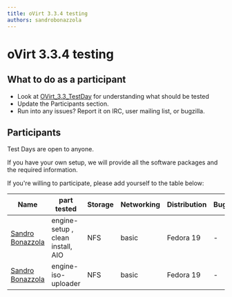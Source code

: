 ```yaml
---
title: oVirt 3.3.4 testing
authors: sandrobonazzola
---
```


# oVirt 3.3.4 testing

## What to do as a participant

*   Look at [OVirt_3.3_TestDay](/develop/release-management/releases/3.3/testday/) for understanding what should be tested
*   Update the Participants section.
*   Run into any issues? Report it on IRC, user mailing list, or bugzilla.

## Participants

Test Days are open to anyone.

If you have your own setup, we will provide all the software packages and the required information.

If you're willing to participate, please add yourself to the table below:

| Name                                               | part tested                       | Storage | Networking | Distribution | Bugs |
|----------------------------------------------------|-----------------------------------|---------|------------|--------------|------|
| [Sandro Bonazzola](https://github.com/sandrobonazzola) | engine-setup , clean install, AIO | NFS     | basic      | Fedora 19    | -    |
| [Sandro Bonazzola](https://github.com/sandrobonazzola) | engine-iso-uploader               | NFS     | basic      | Fedora 19    | -    |
